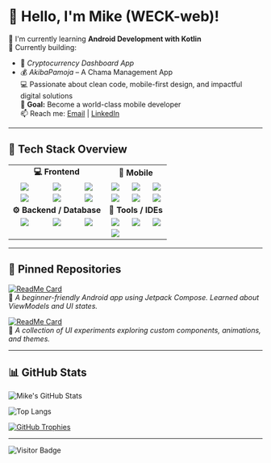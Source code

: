 
# 👋 Hello, I'm Mike (WECK-web)!

🌱 I'm currently learning **Android Development with Kotlin**  
🚀 Currently building:
- 📱 *Cryptocurrency Dashboard App*
- 💰 *AkibaPamoja* – A Chama Management App  
💻 Passionate about clean code, mobile-first design, and impactful digital solutions  
🎯 **Goal:** Become a world-class mobile developer  
📫 Reach me: [Email](mailto:ciurimike@gmail.com) | [LinkedIn](https://www.linkedin.com/in/mike-ciuri-32037b333/)

---

## 🚀 Tech Stack Overview

<table align="center">
  <tr>
    <td align="center" colspan="3"><strong>💻 Frontend</strong></td>
    <td align="center" colspan="3"><strong>📱 Mobile</strong></td>
  </tr>
  <tr>
    <td align="center"><img src="https://img.shields.io/badge/HTML5-E34F26?style=flat&logo=html5&logoColor=white" /></td>
    <td align="center"><img src="https://img.shields.io/badge/CSS3-1572B6?style=flat&logo=css3&logoColor=white" /></td>
    <td align="center"><img src="https://img.shields.io/badge/Tailwind-38B2AC?style=flat&logo=tailwind-css&logoColor=white" /></td>
    <td align="center"><img src="https://img.shields.io/badge/Kotlin-0095D5?style=flat&logo=kotlin&logoColor=white" /></td>
    <td align="center"><img src="https://img.shields.io/badge/Jetpack_Compose-4285F4?style=flat&logo=android" /></td>
    <td align="center"><img src="https://img.shields.io/badge/React_Native-61DAFB?style=flat&logo=react&logoColor=black" /></td>
  </tr>
  <tr>
    <td align="center"><img src="https://img.shields.io/badge/JavaScript-F7DF1E?style=flat&logo=javascript&logoColor=black" /></td>
    <td align="center"><img src="https://img.shields.io/badge/TypeScript-3178C6?style=flat&logo=typescript&logoColor=white" /></td>
    <td align="center"><img src="https://img.shields.io/badge/Next.js-000000?style=flat&logo=next.js&logoColor=white" /></td>
    <td align="center"><img src="https://img.shields.io/badge/Android-3DDC84?style=flat&logo=android&logoColor=white" /></td>
    <td align="center"><img src="https://img.shields.io/badge/Java-007396?style=flat&logo=java&logoColor=white" /></td>
    <td align="center"><img src="https://img.shields.io/badge/PWA-5A0FC8?style=flat&logo=pwa&logoColor=white" /></td>
  </tr>
  <tr>
    <td align="center" colspan="3"><strong>⚙️ Backend / Database</strong></td>
    <td align="center" colspan="3"><strong>🧰 Tools / IDEs</strong></td>
  </tr>
  <tr>
    <td align="center"><img src="https://img.shields.io/badge/Python-3776AB?style=flat&logo=python&logoColor=white" /></td>
    <td align="center"><img src="https://img.shields.io/badge/PostgreSQL-4169E1?style=flat&logo=postgresql&logoColor=white" /></td>
    <td align="center"><img src="https://img.shields.io/badge/GraphQL-E10098?style=flat&logo=graphql&logoColor=white" /></td>
    <td align="center"><img src="https://img.shields.io/badge/Git-F05032?style=flat&logo=git&logoColor=white" /></td>
    <td align="center"><img src="https://img.shields.io/badge/VS_Code-007ACC?style=flat&logo=visual-studio-code&logoColor=white" /></td>
    <td align="center"><img src="https://img.shields.io/badge/Android_Studio-3DDC84?style=flat&logo=android-studio&logoColor=white" /></td>
  </tr>
  <tr>
    <td align="center" colspan="3"></td>
    <td align="center"><img src="https://img.shields.io/badge/IntelliJ_IDEA-000000?style=flat&logo=intellij-idea&logoColor=white" /></td>
    <td align="center" colspan="2"></td>
  </tr>
</table>

---

## 📌 Pinned Repositories

[![ReadMe Card](https://github-readme-stats.vercel.app/api/pin/?username=WECK-web&repo=MyFirstApp&theme=radical)](https://github.com/WECK-web/MyFirstApp)  
🔹 *A beginner-friendly Android app using Jetpack Compose. Learned about ViewModels and UI states.*

[![ReadMe Card](https://github-readme-stats.vercel.app/api/pin/?username=WECK-web&repo=android-ui-experiments&theme=radical)](https://github.com/WECK-web/android-ui-experiments)  
🔹 *A collection of UI experiments exploring custom components, animations, and themes.*

---

## 📊 GitHub Stats

![Mike's GitHub Stats](https://github-readme-stats.vercel.app/api?username=WECK-web&show_icons=true&theme=radical)

![Top Langs](https://github-readme-stats.vercel.app/api/top-langs/?username=WECK-web&layout=compact&theme=radical)

[![GitHub Trophies](https://github-profile-trophy.vercel.app/?username=WECK-web&theme=radical)](https://github.com/ryo-ma/github-profile-trophy)

---

![Visitor Badge](https://komarev.com/ghpvc/?username=WECK-web&label=Visitors&color=blue&style=flat)
